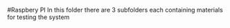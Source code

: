 #Raspbery PI 
In this folder there are 3 subfolders each containing materials for testing the system
